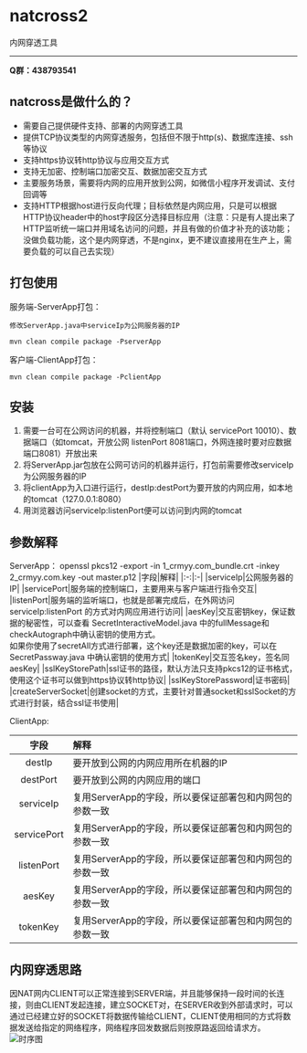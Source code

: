 # natcross2
内网穿透工具

*********************

**Q群：438793541**

## natcross是做什么的？
- 需要自己提供硬件支持、部署的内网穿透工具
- 提供TCP协议类型的内网穿透服务，包括但不限于http(s)、数据库连接、ssh等协议
- 支持https协议转http协议与应用交互方式
- 支持无加密、控制端口加密交互、数据加密交互方式
- 主要服务场景，需要将内网的应用开放到公网，如微信小程序开发调试、支付回调等
- 支持HTTP根据host进行反向代理；目标依然是内网应用，只是可以根据HTTP协议header中的host字段区分选择目标应用（注意：只是有人提出来了HTTP监听统一端口并用域名访问的问题，并且有做的价值才补充的该功能；没做负载功能，这个是内网穿透，不是nginx，更不建议直接用在生产上，需要负载的可以自己去实现）

## 打包使用

服务端-ServerApp打包：
```
修改ServerApp.java中serviceIp为公网服务器的IP

mvn clean compile package -PserverApp
```
客户端-ClientApp打包：
```
mvn clean compile package -PclientApp
```

## 安装
1. 需要一台可在公网访问的机器，并将控制端口（默认 servicePort 10010）、数据端口（如tomcat，开放公网 listenPort 8081端口，外网连接时要对应数据端口8081）开放出来
2. 将ServerApp.jar包放在公网可访问的机器并运行，打包前需要修改serviceIp为公网服务器的IP
3. 将clientApp为入口进行运行，destIp:destPort为要开放的内网应用，如本地的tomcat（127.0.0.1:8080）
4. 用浏览器访问serviceIp:listenPort便可以访问到内网的tomcat

## 参数解释
ServerApp：
openssl pkcs12 -export -in 1_crmyy.com_bundle.crt -inkey 2_crmyy.com.key -out master.p12
|字段|解释|
|:-:|:-|
|serviceIp|公网服务器的IP|
|servicePort|服务端的控制端口，主要用来与客户端进行指令交互|
|listenPort|服务端的监听端口，也就是部署完成后，在外网访问 serviceIp:listenPort 的方式对内网应用进行访问|
|aesKey|交互密钥key，保证数据的秘密性，可以查看 SecretInteractiveModel.java 中的fullMessage和checkAutograph中确认密钥的使用方式。<br>如果你使用了secretAll方式进行部署，这个key还是数据加密的key，可以在 SecretPassway.java 中确认密钥的使用方式|
|tokenKey|交互签名key，签名同aesKey|
|sslKeyStorePath|ssl证书的路径，默认方法只支持pkcs12的证书格式，使用这个证书可以做到https协议转http协议|
|sslKeyStorePassword|证书密码|
|createServerSocket|创建socket的方式，主要针对普通socket和sslSocket的方式进行封装，结合ssl证书使用|

ClientApp:

|字段|解释|
|:-:|:-|
|destIp|要开放到公网的内网应用所在机器的IP|
|destPort|要开放到公网的内网应用的端口|
|serviceIp|复用ServerApp的字段，所以要保证部署包和内网包的参数一致|
|servicePort|复用ServerApp的字段，所以要保证部署包和内网包的参数一致|
|listenPort|复用ServerApp的字段，所以要保证部署包和内网包的参数一致|
|aesKey|复用ServerApp的字段，所以要保证部署包和内网包的参数一致|
|tokenKey|复用ServerApp的字段，所以要保证部署包和内网包的参数一致|

## 内网穿透思路

因NAT网内CLIENT可以正常连接到SERVER端，并且能够保持一段时间的长连接，则由CLIENT发起连接，建立SOCKET对，在SERVER收到外部请求时，可以通过已经建立好的SOCKET将数据传输给CLIENT，CLIENT使用相同的方式将数据发送给指定的网络程序，网络程序回发数据后则按原路返回给请求方。
![时序图](./doc/sequence.svg)